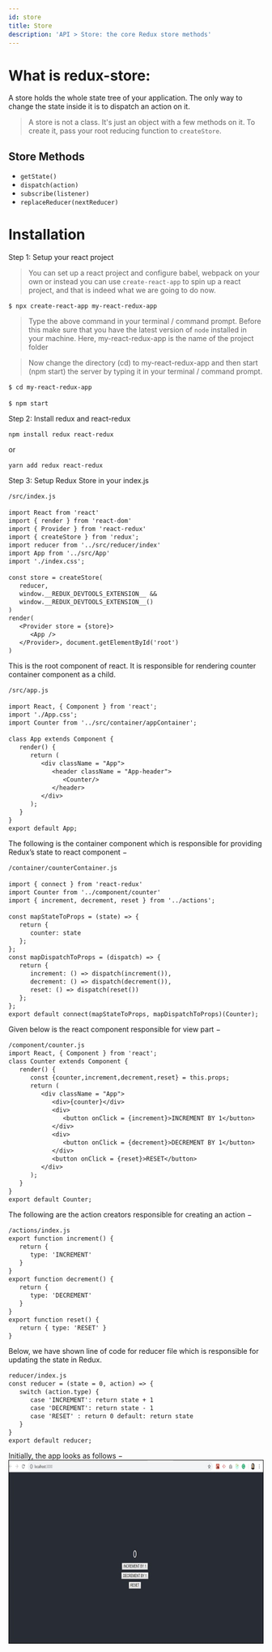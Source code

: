 ```yaml
---
id: store
title: Store
description: 'API > Store: the core Redux store methods'
---
```

# What is redux-store:
A store holds the whole state tree of your application. The only way to change the state inside it is to dispatch an action on it.
> A store is not a class. It's just an object with a few methods on it. To create it, pass your root reducing function to `createStore`.

## Store Methods
- `getState()`
- `dispatch(action)`
- `subscribe(listener)`
- `replaceReducer(nextReducer)`

# Installation
Step 1: Setup your react project  
> You can set up a react project and configure babel, webpack on your own or instead you can use `create-react-app` to spin up a react project, and that is indeed what we are going to do now.
```
$ npx create-react-app my-react-redux-app
```
> Type the above command in your terminal / command prompt. Before this make sure that you have the latest version of `node` installed in your machine.
Here, my-react-redux-app is the name of the project folder

> Now change the directory (cd) to my-react-redux-app and then start (npm start) the server by typing it in your terminal / command prompt.
```
$ cd my-react-redux-app

$ npm start
```

Step 2: Install redux and react-redux
```
npm install redux react-redux
```
or
```
yarn add redux react-redux
```
Step 3: Setup Redux Store in your index.js
```
/src/index.js

import React from 'react'
import { render } from 'react-dom'
import { Provider } from 'react-redux'
import { createStore } from 'redux';
import reducer from '../src/reducer/index'
import App from '../src/App'
import './index.css';

const store = createStore(
   reducer,
   window.__REDUX_DEVTOOLS_EXTENSION__ && 
   window.__REDUX_DEVTOOLS_EXTENSION__()
)
render(
   <Provider store = {store}>
      <App />
   </Provider>, document.getElementById('root')
)
```

This is the root component of react. It is responsible for rendering counter container component as a child.
```
/src/app.js

import React, { Component } from 'react';
import './App.css';
import Counter from '../src/container/appContainer';

class App extends Component {
   render() {
      return (
         <div className = "App">
            <header className = "App-header">
               <Counter/>
            </header>
         </div>
      );
   }
}
export default App;
```

The following is the container component which is responsible for providing Redux’s state to react component −
```
/container/counterContainer.js

import { connect } from 'react-redux'
import Counter from '../component/counter'
import { increment, decrement, reset } from '../actions';

const mapStateToProps = (state) => {
   return {
      counter: state
   };
};
const mapDispatchToProps = (dispatch) => {
   return {
      increment: () => dispatch(increment()),
      decrement: () => dispatch(decrement()),
      reset: () => dispatch(reset())
   };
};
export default connect(mapStateToProps, mapDispatchToProps)(Counter);
```
Given below is the react component responsible for view part −
```
/component/counter.js
import React, { Component } from 'react';
class Counter extends Component {
   render() {
      const {counter,increment,decrement,reset} = this.props;
      return (
         <div className = "App">
            <div>{counter}</div>
            <div>
               <button onClick = {increment}>INCREMENT BY 1</button>
            </div>
            <div>
               <button onClick = {decrement}>DECREMENT BY 1</button>
            </div>
            <button onClick = {reset}>RESET</button>
         </div>
      );
   }
}
export default Counter;
```
The following are the action creators responsible for creating an action −
```
/actions/index.js
export function increment() {
   return {
      type: 'INCREMENT'
   }
}
export function decrement() {
   return {
      type: 'DECREMENT'
   }
}
export function reset() {
   return { type: 'RESET' }
}
```

Below, we have shown line of code for reducer file which is responsible for updating the state in Redux.
```
reducer/index.js
const reducer = (state = 0, action) => {
   switch (action.type) {
      case 'INCREMENT': return state + 1
      case 'DECREMENT': return state - 1
      case 'RESET' : return 0 default: return state
   }
}
export default reducer;
```
Initially, the app looks as follows −
![Initially, the app looks as follows !](/public/global/1st.jpg)
